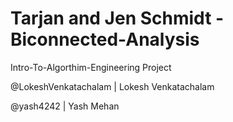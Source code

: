 # Tarjan and Jen Schmidt -Biconnected-Analysis

Intro-To-Algorthim-Engineering Project

@LokeshVenkatachalam | Lokesh Venkatachalam

@yash4242            | Yash Mehan 
